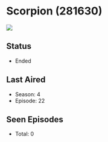 # Scorpion (281630)

<img src="https://dg31sz3gwrwan.cloudfront.net/poster/281630/1030164-0-optimized.jpg" />

## Status
* Ended
## Last Aired
* Season: 4
* Episode: 22
## Seen Episodes
* Total: 0
